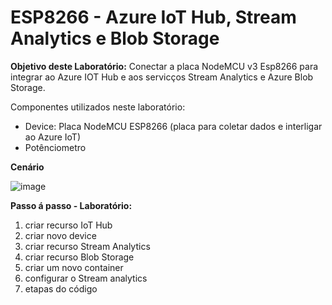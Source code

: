 # ESP8266 - Azure IoT Hub, Stream Analytics e Blob Storage

**Objetivo deste Laboratório:**
Conectar a placa NodeMCU v3 Esp8266 para integrar ao Azure IOT Hub e aos servicços Stream Analytics e Azure Blob Storage.

Componentes utilizados neste laboratório:
+ Device: Placa NodeMCU ESP8266 (placa para coletar dados e interligar ao Azure IoT)
+ Potênciometro

**Cenário**

![image](https://user-images.githubusercontent.com/42357180/160649317-bd5b9dd5-f8dc-4881-b169-b752374759bd.png)

**Passo á passo - Laboratório:**

1) criar recurso IoT Hub
2) criar novo device
3) criar recurso Stream Analytics
4) criar recurso Blob Storage
5) criar um novo container
6) configurar o Stream analytics
7) etapas do código

